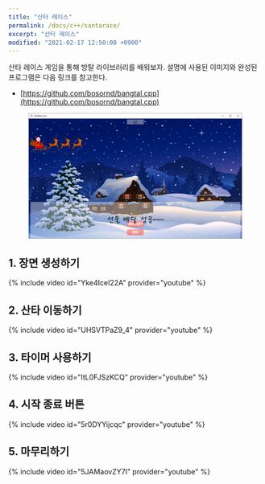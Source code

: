 ```yaml
---
title: "산타 레이스"
permalink: /docs/c++/santarace/
excerpt: "산타 레이스"
modified: "2021-02-17 12:50:00 +0900"
---
```

산타 레이스 게임을 통해 방탈 라이브러리를 배워보자.
설명에 사용된 이미지와 완성된 프로그램은 다음 링크를 참고한다.
- [https://github.com/bosornd/bangtal.cpp](https://github.com/bosornd/bangtal.cpp)

<figure>
  <img src="/assets/images/santarace.png" alt="산타 레이스">
</figure>

## 1. 장면 생성하기
{% include video id="Yke4IceI22A" provider="youtube" %}

## 2. 산타 이동하기
{% include video id="UHSVTPaZ9_4" provider="youtube" %}

## 3. 타이머 사용하기
{% include video id="ItL0FJSzKCQ" provider="youtube" %}

## 4. 시작 종료 버튼
{% include video id="5r0DYYijcqc" provider="youtube" %}

## 5. 마무리하기
{% include video id="5JAMaovZY7I" provider="youtube" %}
